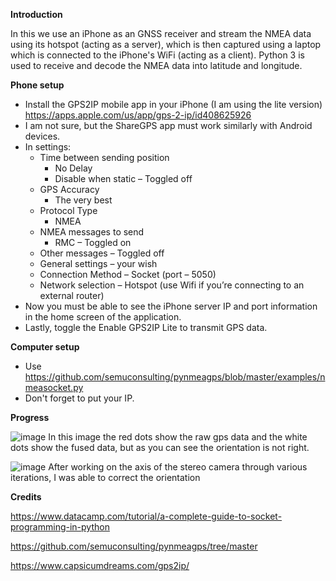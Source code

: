 ﻿**Introduction** 

In this we use an iPhone as an GNSS receiver and stream the NMEA data using its hotspot (acting as a server), which is then captured using a laptop which is connected to the iPhone's WiFi (acting as a client). Python 3 is used to receive and decode the NMEA data into latitude and longitude.

**Phone setup**

- Install the GPS2IP mobile app in your iPhone (I am using the lite version) <https://apps.apple.com/us/app/gps-2-ip/id408625926>
- I am not sure, but the ShareGPS app must work similarly with Android devices.
- In settings:
  - Time between sending position
    - No Delay
    - Disable when static – Toggled off
  - GPS Accuracy 
    - The very best 
  - Protocol Type 
    - NMEA
  - NMEA messages to send
    - RMC – Toggled on
  - Other messages – Toggled off
  - General settings – your wish
  - Connection Method – Socket (port – 5050)
  - Network selection – Hotspot (use Wifi if you’re connecting to an external router)
- Now you must be able to see the iPhone server IP and port information in the home screen of the application.
- Lastly, toggle the Enable GPS2IP Lite to transmit GPS data.

**Computer setup**

- Use <https://github.com/semuconsulting/pynmeagps/blob/master/examples/nmeasocket.py>
- Don't forget to put your IP.

**Progress**

![image](https://github.com/rtarun1/GNSS-data-from-mobile-phone-to-Computer-using-Python/assets/22473912/1311e1b0-c10a-44ec-9ae2-7810477bf68d)
In this image the red dots show the raw gps data and the white dots show the fused data, but as you can see the orientation is not right.

![image](https://github.com/rtarun1/GNSS-data-from-mobile-phone-to-Computer-using-Python/assets/22473912/6b819cfb-dd02-4959-bf28-abda3fb10190)
After working on the axis of the stereo camera through various iterations, I was able to correct the orientation

**Credits** 

<https://www.datacamp.com/tutorial/a-complete-guide-to-socket-programming-in-python>

<https://github.com/semuconsulting/pynmeagps/tree/master>

<https://www.capsicumdreams.com/gps2ip/>

